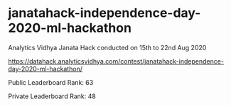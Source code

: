 # janatahack-independence-day-2020-ml-hackathon
Analytics Vidhya Janata Hack conducted on 15th to 22nd Aug 2020


https://datahack.analyticsvidhya.com/contest/janatahack-independence-day-2020-ml-hackathon/

Public Leaderboard Rank: 63

Private Leaderboard Rank: 48

